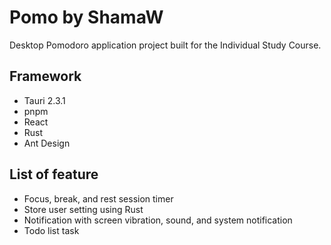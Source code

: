 # Pomo by ShamaW

Desktop Pomodoro application project built for the Individual Study Course.

## Framework
- Tauri 2.3.1
- pnpm
- React
- Rust
- Ant Design

## List of feature
- Focus, break, and rest session timer
- Store user setting using Rust
- Notification with screen vibration, sound, and system notification
- Todo list task
